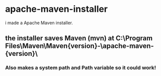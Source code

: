 # apache-maven-installer
i made a Apache Maven installer.

## the installer saves Maven (mvn) at C:\Program Files\Maven\Maven{version}-\apache-maven-{version}\
### Also makes a system path and Path variable so it could work!

